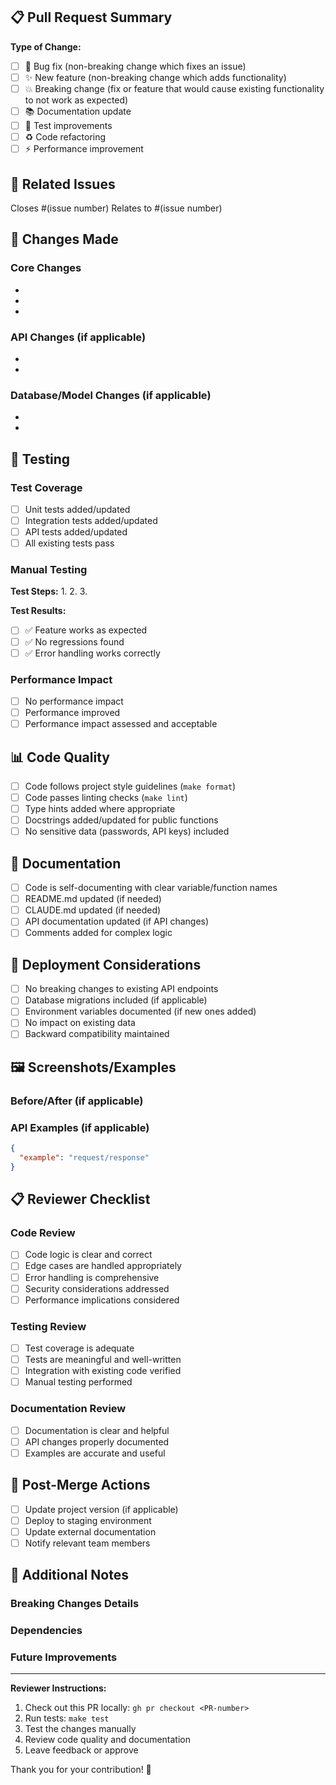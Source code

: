## 📋 Pull Request Summary

<!-- Provide a brief description of the changes in this PR -->

**Type of Change:**
- [ ] 🐛 Bug fix (non-breaking change which fixes an issue)
- [ ] ✨ New feature (non-breaking change which adds functionality)
- [ ] 💥 Breaking change (fix or feature that would cause existing functionality to not work as expected)
- [ ] 📚 Documentation update
- [ ] 🧪 Test improvements
- [ ] ♻️ Code refactoring
- [ ] ⚡ Performance improvement

## 🔗 Related Issues

<!-- Link to related issues using GitHub's linking syntax -->
Closes #(issue number)
Relates to #(issue number)

## 📝 Changes Made

<!-- Describe the changes made in this PR -->

### Core Changes
-
-
-

### API Changes (if applicable)
-
-

### Database/Model Changes (if applicable)
-
-

## 🧪 Testing

### Test Coverage
- [ ] Unit tests added/updated
- [ ] Integration tests added/updated
- [ ] API tests added/updated
- [ ] All existing tests pass

### Manual Testing
<!-- Describe how you tested these changes -->

**Test Steps:**
1.
2.
3.

**Test Results:**
- [ ] ✅ Feature works as expected
- [ ] ✅ No regressions found
- [ ] ✅ Error handling works correctly

### Performance Impact
- [ ] No performance impact
- [ ] Performance improved
- [ ] Performance impact assessed and acceptable

## 📊 Code Quality

- [ ] Code follows project style guidelines (`make format`)
- [ ] Code passes linting checks (`make lint`)
- [ ] Type hints added where appropriate
- [ ] Docstrings added/updated for public functions
- [ ] No sensitive data (passwords, API keys) included

## 📖 Documentation

- [ ] Code is self-documenting with clear variable/function names
- [ ] README.md updated (if needed)
- [ ] CLAUDE.md updated (if needed)
- [ ] API documentation updated (if API changes)
- [ ] Comments added for complex logic

## 🔄 Deployment Considerations

- [ ] No breaking changes to existing API endpoints
- [ ] Database migrations included (if applicable)
- [ ] Environment variables documented (if new ones added)
- [ ] No impact on existing data
- [ ] Backward compatibility maintained

## 🖼️ Screenshots/Examples

<!-- If your changes include UI changes or new API endpoints, provide screenshots or examples -->

### Before/After (if applicable)
<!-- Show the difference your changes make -->

### API Examples (if applicable)
```json
{
  "example": "request/response"
}
```

## 📋 Reviewer Checklist

<!-- For reviewers to check off during review -->

### Code Review
- [ ] Code logic is clear and correct
- [ ] Edge cases are handled appropriately
- [ ] Error handling is comprehensive
- [ ] Security considerations addressed
- [ ] Performance implications considered

### Testing Review
- [ ] Test coverage is adequate
- [ ] Tests are meaningful and well-written
- [ ] Integration with existing code verified
- [ ] Manual testing performed

### Documentation Review
- [ ] Documentation is clear and helpful
- [ ] API changes properly documented
- [ ] Examples are accurate and useful

## 🎯 Post-Merge Actions

<!-- Actions to take after merging -->
- [ ] Update project version (if applicable)
- [ ] Deploy to staging environment
- [ ] Update external documentation
- [ ] Notify relevant team members

## 💬 Additional Notes

<!-- Any additional information for reviewers -->

### Breaking Changes Details
<!-- If this is a breaking change, provide migration guide -->

### Dependencies
<!-- List any new dependencies and why they're needed -->

### Future Improvements
<!-- Suggestions for future enhancements related to this change -->

---

**Reviewer Instructions:**
1. Check out this PR locally: `gh pr checkout <PR-number>`
2. Run tests: `make test`
3. Test the changes manually
4. Review code quality and documentation
5. Leave feedback or approve

Thank you for your contribution! 🙏
